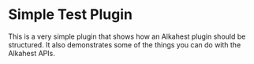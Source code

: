 # Simple Test Plugin

This is a very simple plugin that shows how an Alkahest plugin should be
structured. It also demonstrates some of the things you can do with the Alkahest
APIs.

